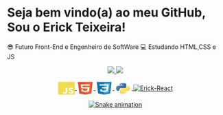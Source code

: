 # Seja bem vindo(a) ao meu GitHub, Sou o Erick Teixeira!
😎 Futuro Front-End e Engenheiro de SoftWare
💻 Estudando HTML,CSS e JS
<div align="center">
  <a href="https://github.com/ErickTeixeira777">
  <img height="160em" src="https://github-readme-stats.vercel.app/api?username=erickteixeira777&show_icons=true&theme=midnight-purple&include_all_commits=true&count_private=true"/>
  <img height="160em" src="https://github-readme-stats.vercel.app/api/top-langs/?username=erickteixeira777&layout=compact&langs_count=7&theme=midnight-purple"/>
</div>
<div  align="center">   
<div style="display: inline_block"><br>
  <img align="center" alt="Erick-Js" height="30" width="40" src="https://raw.githubusercontent.com/devicons/devicon/master/icons/javascript/javascript-plain.svg">
  <img align="center" alt="Erick-HTML" height="30" width="40" src="https://raw.githubusercontent.com/devicons/devicon/master/icons/html5/html5-original.svg">
  <img align="center" alt="Erick-CSS" height="30" width="40" src="https://raw.githubusercontent.com/devicons/devicon/master/icons/css3/css3-original.svg">
  <img align="center" alt="Erick-Python" height="30" width="40" src="https://raw.githubusercontent.com/devicons/devicon/master/icons/python/python-original.svg">
  <img align="center" alt="Erick-React" height="30" width="40" src="https://raw.githubusercontent.com/devicons/devicon/master/icons/react/react-plain.svg">
 
  ![Snake animation](https://github.com/erickteixeira777/erickteixeira777/blob/output/github-contribution-grid-snake.svg)
  
  </div>
  
  
